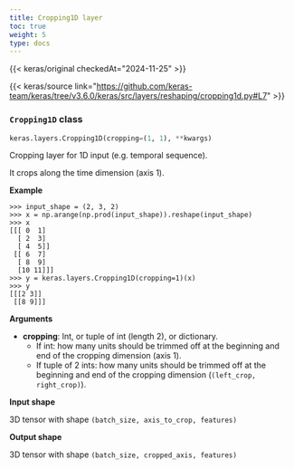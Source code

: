 ```yaml
---
title: Cropping1D layer
toc: true
weight: 5
type: docs
---
```


{{< keras/original checkedAt="2024-11-25" >}}

{{< keras/source link="https://github.com/keras-team/keras/tree/v3.6.0/keras/src/layers/reshaping/cropping1d.py#L7" >}}

### `Cropping1D` class

```python
keras.layers.Cropping1D(cropping=(1, 1), **kwargs)
```

Cropping layer for 1D input (e.g. temporal sequence).

It crops along the time dimension (axis 1).

**Example**

```console
>>> input_shape = (2, 3, 2)
>>> x = np.arange(np.prod(input_shape)).reshape(input_shape)
>>> x
[[[ 0  1]
  [ 2  3]
  [ 4  5]]
 [[ 6  7]
  [ 8  9]
  [10 11]]]
>>> y = keras.layers.Cropping1D(cropping=1)(x)
>>> y
[[[2 3]]
 [[8 9]]]
```

**Arguments**

- **cropping**: Int, or tuple of int (length 2), or dictionary.
  - If int: how many units should be trimmed off at the beginning and end of the cropping dimension (axis 1).
  - If tuple of 2 ints: how many units should be trimmed off at the beginning and end of the cropping dimension (`(left_crop, right_crop)`).

**Input shape**

3D tensor with shape `(batch_size, axis_to_crop, features)`

**Output shape**

3D tensor with shape `(batch_size, cropped_axis, features)`
